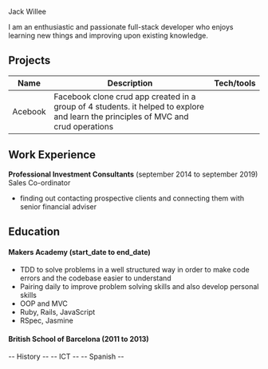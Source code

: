Jack Willee

I am an enthusiastic and passionate full-stack developer who enjoys learning new things and improving upon existing knowledge.

## Projects

| Name                         | Description            | Tech/tools         |
| ---------------------------- | -----------------      | -----------------  |
| Acebook                      | Facebook clone crud app created in a group of 4 students. it helped to explore and learn the principles of MVC and crud operations
                            

          
                                  

## Work Experience

**Professional Investment Consultants** (september 2014  to september 2019)  
Sales Co-ordinator

- finding out contacting prospective clients and connecting them with senior financial adviser


## Education

#### Makers Academy (start_date to end_date)
- TDD to solve problems in a well structured way in order to make code errors and the codebase easier to understand
- Pairing daily to improve problem solving skills and also develop personal skills
- OOP and MVC
- Ruby, Rails, JavaScript
- RSpec, Jasmine

#### British School of Barcelona (2011 to 2013)
-- History --
-- ICT --
-- Spanish --


